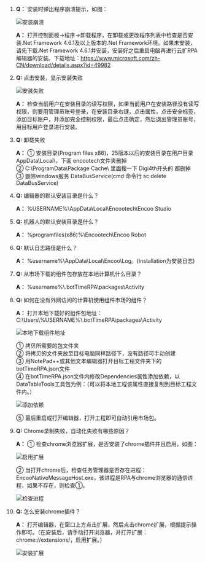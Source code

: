 1. **Q：** 安装时弹出程序崩溃提示，如图：

   ![安装崩溃](https://docimages.blob.core.chinacloudapi.cn/images/Studio/FAQ/installCollapse.png)

   **A：** 打开控制面板->程序->卸载程序，在卸载或更改程序列表中检查是否安装.Net Framework 4.6.1及以上版本的.Net Framework环境。如果未安装，请先下载.Net Framework 4.6.1并安装，安装好之后重启电脑再进行云扩RPA编辑器的安装。下载地址：<https://www.microsoft.com/zh-CN/download/details.aspx?id=49982>

2. **Q:** 点击安装，显示安装失败

   ![安装失败](https://docimages.blob.core.chinacloudapi.cn/images/Studio/FAQ/installationFailed.png)

   **A：** 检查当前用户在安装目录的读写权限，如果当前用户在安装路径没有读写权限，则要用管理员账号登录，在安装目录右键，点击属性，点击安全标签，添加目标账户，并添加完全控制权限，最后点击确定，然后退出管理员账号，用目标用户登录进行安装。

3. **Q:** 卸载失败

   **A：** ① 安装目录(Program files x86)，25版本以后的安装目录在用户目录AppData\Local\，下面 encootech文件夹删掉</br>
   ② C:\ProgramData\Package Cache\ 里面搜一下 Digi4th开头的 都删掉</br>
   ③ 删除windows服务 DataBusService(cmd 命令行 sc delete DataBusService)

4. **Q:** 编辑器的默认安装目录是什么？

   **A：** %USERNAME%\AppData\Local\Encootech\Encoo Studio

5. **Q:** 机器人的默认安装目录是什么？

   **A：** %programfiles(x86)%\Encootech\Encoo Robot

6. **Q:** 默认日志路径是什么？

   **A：** %username%\AppData\Local\Encoo\Log。(Installation为安装日志)

7. **Q:** 从市场下载的组件包存放在本地计算机什么目录？

   **A：** %username%\\.botTimeRPA\packages\Activity

8. **Q:** 如何在没有外网访问的计算机使用组件市场的组件？

   **A：** 打开本地下载好的组件包地址：C:\Users\\%USERNAME%\\.botTimeRPA\packages\Activity

   ![本地下载组件地址](https://docimages.blob.core.chinacloudapi.cn/images/Studio/FAQ/localActivitiesPosition.png)

   ① 拷贝所需要的包文件夹</br>
   ② 将拷贝的文件夹放至目标电脑同样路径下，没有路径可手动创建</br>
   ③ 用NotePad++或其他文本编辑器打开目标工程文件夹下的botTimeRPA.json文件</br>
   ④ 在botTimeRPA.json文件内修改Dependencies属性添加依赖，以DataTableTools工具包为例：（可以将本地工程该属性直接复制到目标工程文件内。）

   ![添加依赖](https://docimages.blob.core.chinacloudapi.cn/images/Studio/FAQ/addDependence.png)

   ⑤ 最后重启或打开编辑器，打开工程即可自动引用市场包。

9. **Q:** Chrome录制失败，自动化失败有哪些原因？

   **A：** ① 检查chrome浏览器扩展，是否安装了chrome插件并且启用，如图：

   ![启用扩展](https://docimages.blob.core.chinacloudapi.cn/images/Studio/FAQ/googleExtension.png)

   ② 当打开chrome后，检查任务管理器是否存在进程：EncooNativeMessageHost.exe，该进程是RPA与chrome浏览器的通信进程，如果不存在，则检查①。

   ![检查进程](https://docimages.blob.core.chinacloudapi.cn/images/Studio/FAQ/taskManager.png)


10. **Q:** 怎么安装chrome插件？

    **A：** 打开编辑器，在窗口上方点击扩展，然后点击chrome扩展，根据提示操作即可。（在安装后，请手动打开浏览器，并打开扩展：chrome://extensions/，启用扩展。）

    ![安装扩展](https://docimages.blob.core.chinacloudapi.cn/images/Studio/FAQ/installExtension.png)
